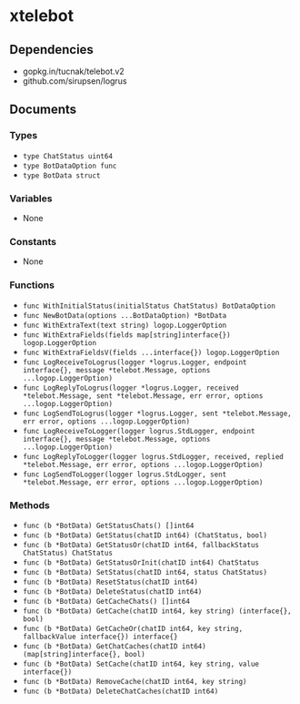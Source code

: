 # xtelebot

## Dependencies

+ gopkg.in/tucnak/telebot.v2
+ github.com/sirupsen/logrus

## Documents

### Types

+ `type ChatStatus uint64`
+ `type BotDataOption func`
+ `type BotData struct`

### Variables

+ None

### Constants

+ None

### Functions

+ `func WithInitialStatus(initialStatus ChatStatus) BotDataOption`
+ `func NewBotData(options ...BotDataOption) *BotData`
+ `func WithExtraText(text string) logop.LoggerOption`
+ `func WithExtraFields(fields map[string]interface{}) logop.LoggerOption`
+ `func WithExtraFieldsV(fields ...interface{}) logop.LoggerOption`
+ `func LogReceiveToLogrus(logger *logrus.Logger, endpoint interface{}, message *telebot.Message, options ...logop.LoggerOption)`
+ `func LogReplyToLogrus(logger *logrus.Logger, received *telebot.Message, sent *telebot.Message, err error, options ...logop.LoggerOption)`
+ `func LogSendToLogrus(logger *logrus.Logger, sent *telebot.Message, err error, options ...logop.LoggerOption)`
+ `func LogReceiveToLogger(logger logrus.StdLogger, endpoint interface{}, message *telebot.Message, options ...logop.LoggerOption)`
+ `func LogReplyToLogger(logger logrus.StdLogger, received, replied *telebot.Message, err error, options ...logop.LoggerOption)`
+ `func LogSendToLogger(logger logrus.StdLogger, sent *telebot.Message, err error, options ...logop.LoggerOption)`

### Methods

+ `func (b *BotData) GetStatusChats() []int64`
+ `func (b *BotData) GetStatus(chatID int64) (ChatStatus, bool)`
+ `func (b *BotData) GetStatusOr(chatID int64, fallbackStatus ChatStatus) ChatStatus`
+ `func (b *BotData) GetStatusOrInit(chatID int64) ChatStatus`
+ `func (b *BotData) SetStatus(chatID int64, status ChatStatus)`
+ `func (b *BotData) ResetStatus(chatID int64)`
+ `func (b *BotData) DeleteStatus(chatID int64)`
+ `func (b *BotData) GetCacheChats() []int64`
+ `func (b *BotData) GetCache(chatID int64, key string) (interface{}, bool)`
+ `func (b *BotData) GetCacheOr(chatID int64, key string, fallbackValue interface{}) interface{}`
+ `func (b *BotData) GetChatCaches(chatID int64) (map[string]interface{}, bool)`
+ `func (b *BotData) SetCache(chatID int64, key string, value interface{})`
+ `func (b *BotData) RemoveCache(chatID int64, key string)`
+ `func (b *BotData) DeleteChatCaches(chatID int64)`
